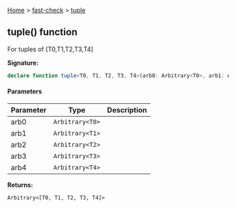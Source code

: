 [Home](/) &gt; [fast-check](../fast-check.md) &gt; [tuple](tuple_5.md)

## tuple() function

For tuples of \[T0,T1,T2,T3,T4\]

<b>Signature:</b>

```typescript
declare function tuple<T0, T1, T2, T3, T4>(arb0: Arbitrary<T0>, arb1: Arbitrary<T1>, arb2: Arbitrary<T2>, arb3: Arbitrary<T3>, arb4: Arbitrary<T4>): Arbitrary<[T0, T1, T2, T3, T4]>;
```

#### Parameters

|  Parameter | Type | Description |
|  --- | --- | --- |
|  arb0 | <code>Arbitrary&lt;T0&gt;</code> |  |
|  arb1 | <code>Arbitrary&lt;T1&gt;</code> |  |
|  arb2 | <code>Arbitrary&lt;T2&gt;</code> |  |
|  arb3 | <code>Arbitrary&lt;T3&gt;</code> |  |
|  arb4 | <code>Arbitrary&lt;T4&gt;</code> |  |

<b>Returns:</b>

`Arbitrary<[T0, T1, T2, T3, T4]>`


